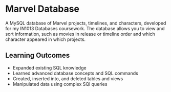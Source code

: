 # Marvel Database
A MySQL database of Marvel projects, timelines, and characters, developed for my IN1013 Databases coursework. The database allows you to view and sort information, such as movies in release or timeline order and which character appeared in which projects.

## Learning Outcomes
* Expanded existing SQL knowledge
* Learned advanced database concepts and SQL commands
* Created, inserted into, and deleted tables and views
* Manipulated data using complex SQl queries
